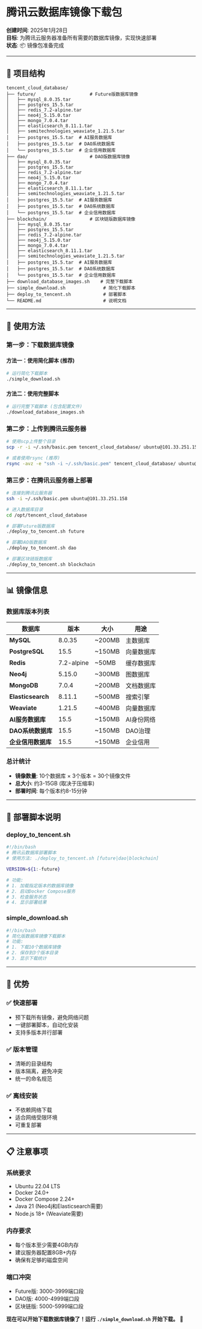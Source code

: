 # 腾讯云数据库镜像下载包

**创建时间**: 2025年1月28日  
**目标**: 为腾讯云服务器准备所有需要的数据库镜像，实现快速部署  
**状态**: 📦 镜像包准备完成

---

## 🎯 项目结构

```
tencent_cloud_database/
├── future/                    # Future版数据库镜像
│   ├── mysql_8.0.35.tar
│   ├── postgres_15.5.tar
│   ├── redis_7.2-alpine.tar
│   ├── neo4j_5.15.0.tar
│   ├── mongo_7.0.4.tar
│   ├── elasticsearch_8.11.1.tar
│   ├── semitechnologies_weaviate_1.21.5.tar
│   ├── postgres_15.5.tar  # AI服务数据库
│   ├── postgres_15.5.tar  # DAO系统数据库
│   └── postgres_15.5.tar  # 企业信用数据库
├── dao/                       # DAO版数据库镜像
│   ├── mysql_8.0.35.tar
│   ├── postgres_15.5.tar
│   ├── redis_7.2-alpine.tar
│   ├── neo4j_5.15.0.tar
│   ├── mongo_7.0.4.tar
│   ├── elasticsearch_8.11.1.tar
│   ├── semitechnologies_weaviate_1.21.5.tar
│   ├── postgres_15.5.tar  # AI服务数据库
│   ├── postgres_15.5.tar  # DAO系统数据库
│   └── postgres_15.5.tar  # 企业信用数据库
├── blockchain/                # 区块链版数据库镜像
│   ├── mysql_8.0.35.tar
│   ├── postgres_15.5.tar
│   ├── redis_7.2-alpine.tar
│   ├── neo4j_5.15.0.tar
│   ├── mongo_7.0.4.tar
│   ├── elasticsearch_8.11.1.tar
│   ├── semitechnologies_weaviate_1.21.5.tar
│   ├── postgres_15.5.tar  # AI服务数据库
│   ├── postgres_15.5.tar  # DAO系统数据库
│   └── postgres_15.5.tar  # 企业信用数据库
├── download_database_images.sh    # 完整下载脚本
├── simple_download.sh              # 简化下载脚本
├── deploy_to_tencent.sh            # 部署脚本
└── README.md                       # 说明文档
```

---

## 🚀 使用方法

### **第一步：下载数据库镜像**

#### **方法一：使用简化脚本 (推荐)**
```bash
# 运行简化下载脚本
./simple_download.sh
```

#### **方法二：使用完整脚本**
```bash
# 运行完整下载脚本 (包含配置文件)
./download_database_images.sh
```

### **第二步：上传到腾讯云服务器**

```bash
# 使用scp上传整个目录
scp -r -i ~/.ssh/basic.pem tencent_cloud_database/ ubuntu@101.33.251.158:/opt/

# 或者使用rsync (推荐)
rsync -avz -e "ssh -i ~/.ssh/basic.pem" tencent_cloud_database/ ubuntu@101.33.251.158:/opt/tencent_cloud_database/
```

### **第三步：在腾讯云服务器上部署**

```bash
# 连接到腾讯云服务器
ssh -i ~/.ssh/basic.pem ubuntu@101.33.251.158

# 进入数据库目录
cd /opt/tencent_cloud_database

# 部署Future版数据库
./deploy_to_tencent.sh future

# 部署DAO版数据库
./deploy_to_tencent.sh dao

# 部署区块链版数据库
./deploy_to_tencent.sh blockchain
```

---

## 📊 镜像信息

### **数据库版本列表**

| 数据库 | 版本 | 大小 | 用途 |
|--------|------|------|------|
| **MySQL** | 8.0.35 | ~200MB | 主数据库 |
| **PostgreSQL** | 15.5 | ~150MB | 向量数据库 |
| **Redis** | 7.2-alpine | ~50MB | 缓存数据库 |
| **Neo4j** | 5.15.0 | ~300MB | 图数据库 |
| **MongoDB** | 7.0.4 | ~200MB | 文档数据库 |
| **Elasticsearch** | 8.11.1 | ~500MB | 搜索引擎 |
| **Weaviate** | 1.21.5 | ~400MB | 向量数据库 |
| **AI服务数据库** | 15.5 | ~150MB | AI身份网络 |
| **DAO系统数据库** | 15.5 | ~150MB | DAO治理 |
| **企业信用数据库** | 15.5 | ~150MB | 企业信用 |

### **总计统计**
- **镜像数量**: 10个数据库 × 3个版本 = 30个镜像文件
- **总大小**: 约3-15GB (取决于压缩率)
- **部署时间**: 每个版本约8-15分钟

---

## 🔧 部署脚本说明

### **deploy_to_tencent.sh**
```bash
#!/bin/bash
# 腾讯云数据库部署脚本
# 使用方法: ./deploy_to_tencent.sh [future|dao|blockchain]

VERSION=${1:-future}

# 功能:
# 1. 加载指定版本的数据库镜像
# 2. 启动Docker Compose服务
# 3. 检查服务状态
# 4. 显示部署结果
```

### **simple_download.sh**
```bash
#!/bin/bash
# 简化版数据库镜像下载脚本
# 功能:
# 1. 下载10个数据库镜像
# 2. 保存到3个版本目录
# 3. 显示下载统计
```

---

## 🎯 优势

### **✅ 快速部署**
- 预下载所有镜像，避免网络问题
- 一键部署脚本，自动化安装
- 支持多版本并行部署

### **✅ 版本管理**
- 清晰的目录结构
- 版本隔离，避免冲突
- 统一的命名规范

### **✅ 离线安装**
- 不依赖网络下载
- 适合网络受限环境
- 可重复部署

---

## 📋 注意事项

### **系统要求**
- Ubuntu 22.04 LTS
- Docker 24.0+
- Docker Compose 2.24+
- Java 21 (Neo4j和Elasticsearch需要)
- Node.js 18+ (Weaviate需要)

### **内存要求**
- 每个版本至少需要4GB内存
- 建议服务器配置8GB+内存
- 确保有足够的磁盘空间

### **端口冲突**
- Future版: 3000-3999端口段
- DAO版: 4000-4999端口段
- 区块链版: 5000-5999端口段

**现在可以开始下载数据库镜像了！运行 `./simple_download.sh` 开始下载。** 🚀
